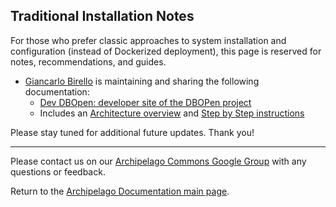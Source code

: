 ## Traditional Installation Notes

For those who prefer classic approaches to system installation and configuration (instead of Dockerized deployment), this page is reserved for notes, recommendations, and guides.

* [Giancarlo Birello](https://github.com/giancarlobi) is maintaining and sharing the following documentation:
    * [Dev DBOpen: developer site of the DBOPen project](https://devdbopen.byterfly.eu/doku.php?id=start)
    * Includes an [Architecture overview](https://devdbopen.byterfly.eu/doku.php?id=architecture) and [Step by Step instructions](https://devdbopen.byterfly.eu/doku.php?id=stepbystep)

Please stay tuned for additional future updates. Thank you!

___

Please contact us on our [Archipelago Commons Google Group](https://groups.google.com/forum/#!forum/archipelago-commons) with any questions or feedback.

Return to the [Archipelago Documentation main page](index.md).
